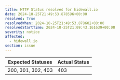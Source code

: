 ```yaml
---
title: HTTP Status resolved for hidewall.io
date: 2024-10-25T21:49:53.878596+00:00
resolved: True
resolvedWhen: 2024-10-25T21:49:53.878602+00:00
resolvedStartTime: 2024-10-25T21:09:43.161639+00:00
severity: notice
affected:
  - hidewall.io
section: issue
---
```


| Expected Statuses | Actual Status  |
|-------------------|----------------|
| 200, 301, 302, 403 | 403 |
